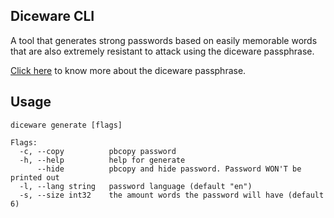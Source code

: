 ## Diceware CLI
A tool that generates strong passwords based on easily memorable words that are also extremely resistant to attack using the diceware passphrase.

[Click here](http://world.std.com/~reinhold/diceware.html) to know more about the diceware passphrase.

## Usage
```
diceware generate [flags]

Flags:
  -c, --copy          pbcopy password
  -h, --help          help for generate
      --hide          pbcopy and hide password. Password WON'T be printed out
  -l, --lang string   password language (default "en")
  -s, --size int32    the amount words the password will have (default 6)
```